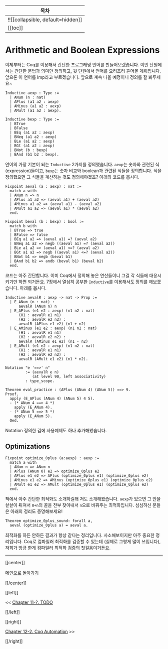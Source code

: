 | 목차 |
|-------------------|
|!![[collapsible, default=hidden]]  |
|[[toc]]|

# Arithmetic and Boolean Expressions

이제부터는 Coq를 이용해서 간단한 프로그래밍 언어를 만들어보겠습니다. 이번 단원에서는 간단한 문법과 의미만 정의하고, 뒷 단원에서 언어를 요리조리 뜯어볼 계획입니다. 앞으론 이 언어를 Imp라고 부르겠습니다. 앞으로 계속 나올 예정이니 정의를 잘 봐두세요\~

```coq, line_num
Inductive aexp : Type :=
  | ANum (n : nat)
  | APlus (a1 a2 : aexp)
  | AMinus (a1 a2 : aexp)
  | AMult (a1 a2 : aexp).

Inductive bexp : Type :=
  | BTrue
  | BFalse
  | BEq (a1 a2 : aexp)
  | BNeq (a1 a2 : aexp)
  | BLe (a1 a2 : aexp)
  | BGt (a1 a2 : aexp)
  | BNot (b : bexp)
  | BAnd (b1 b2 : bexp).
```

언어의 가장 기본이 되는 `Inductive` 2가지를 정의했습니다. `aexp`는 숫자와 관련된 식(expression)들이고, `bexp`는 숫자 비교와 boolean과 관련된 식들을 정의합니다. 식을 정의했으면 그 식들을 계산하는 것도 정의해야겠죠? 아래의 코드를 봅시다.

```coq, line_num
Fixpoint aeval (a : aexp) : nat :=
  match a with
  | ANum n => n
  | APlus a1 a2 => (aeval a1) + (aeval a2)
  | AMinus a1 a2 => (aeval a1) - (aeval a2)
  | AMult a1 a2 => (aeval a1) * (aeval a2)
  end.

Fixpoint beval (b : bexp) : bool :=
  match b with
  | BTrue => true
  | BFalse => false
  | BEq a1 a2 => (aeval a1) =? (aeval a2)
  | BNeq a1 a2 => negb ((aeval a1) =? (aeval a2))
  | BLe a1 a2 => (aeval a1) <=? (aeval a2)
  | BGt a1 a2 => negb ((aeval a1) <=? (aeval a2))
  | BNot b1 => negb (beval b1)
  | BAnd b1 b2 => andb (beval b1) (beval b2)
  end.
```

코드는 아주 간단합니다. 이미 Coq에서 정의해 놓은 연산들이니 그걸 각 식들에 대응시키기만 하면 되거든요. 7장에서 열심히 공부한 `Inductive`를 이용해서도 정의를 해보겠습니다. 아래를 봅시다.

```line_num
Inductive aevalR : aexp -> nat -> Prop :=
  | E_ANum (n : nat) :
      aevalR (ANum n) n
  | E_APlus (e1 e2 : aexp) (n1 n2 : nat)
      (H1 : aevalR e1 n1)
      (H2 : aevalR e2 n2) :
      aevalR (APlus e1 e2) (n1 + n2)
  | E_AMinus (e1 e2 : aexp) (n1 n2 : nat)
      (H1 : aevalR e1 n1)
      (H2 : aevalR e2 n2) :
      aevalR (AMinus e1 e2) (n1 - n2)
  | E_AMult (e1 e2 : aexp) (n1 n2 : nat)
      (H1 : aevalR e1 n1)
      (H2 : aevalR e2 n2) :
      aevalR (AMult e1 e2) (n1 * n2).

Notation "e '==>' n"
         := (aevalR e n)
            (at level 90, left associativity)
         : type_scope.

Theorem eval_practice : (APlus (ANum 4) (ANum 5)) ==> 9.
Proof.
  apply (E_APlus (ANum 4) (ANum 5) 4 5).
  - (* ANum 4 ==> 4 *)
    apply (E_ANum 4).
  - (* ANum 5 ==> 5 *)
    apply (E_ANum 5).
  Qed.
```

Notation 정의한 김에 사용예제도 하나 추가해봤습니다.

## Optimizations

```coq, line_num
Fixpoint optimize_0plus (a:aexp) : aexp :=
  match a with
  | ANum n => ANum n
  | APlus (ANum 0) e2 => optimize_0plus e2
  | APlus e1 e2 => APlus (optimize_0plus e1) (optimize_0plus e2)
  | AMinus e1 e2 => AMinus (optimize_0plus e1) (optimize_0plus e2)
  | AMult e1 e2 => AMult (optimize_0plus e1) (optimize_0plus e2)
  end.
```

책에서 아주 간단한 최적화도 소개하길래 저도 소개해봤습니다. `aexp`가 있으면 그 안을 샅샅이 뒤져서 `0+n`의 꼴을 전부 찾아내서 `n`으로 바꿔주는 최적화입니다. 심심하신 분들은 아래의 정리도 증명해보세요!

```coq, line_num
Theorem optimize_0plus_sound: forall a,
  aeval (optimize_0plus a) = aeval a.
```

최적화를 하든 안하든 결과가 항상 같다는 정리입니다. 사소해보이지만 아주 중요한 정리입니다. Coq로 컴파일러 최적화를 검증할 수 있는데 (실제로 그렇게 많이 쓰입니다), 저희가 방금 한게 컴파일러 최적화 검증의 첫걸음이거든요.

---

[[center]]

[메인으로 돌아가기](index.html)

[[/center]]

[[left]]

<< [Chapter 11-?. TODO](Chap11-?.html)

[[/left]]

[[right]]

[Chapter 12-2. Coq Automation](Chap12-2.html) >>

[[/right]]